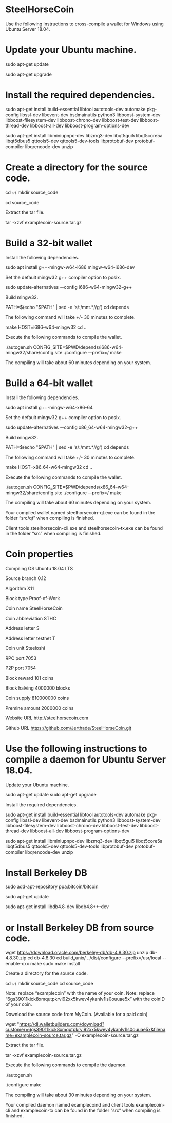 # SteelHorseCoin

Use the following instructions to cross-compile a wallet for Windows using Ubuntu Server 18.04.

# Update your Ubuntu machine.

sudo apt-get update 

sudo apt-get upgrade

# Install the required dependencies.

sudo apt-get install build-essential libtool autotools-dev automake pkg-config libssl-dev libevent-dev bsdmainutils python3 libboost-system-dev libboost-filesystem-dev libboost-chrono-dev libboost-test-dev libboost-thread-dev libboost-all-dev libboost-program-options-dev 

sudo apt-get install libminiupnpc-dev libzmq3-dev libqt5gui5 libqt5core5a libqt5dbus5 qttools5-dev qttools5-dev-tools libprotobuf-dev protobuf-compiler libqrencode-dev unzip

# Create a directory for the source code.

cd ~/ mkdir source_code

cd source_code

Extract the tar file.

tar -xzvf examplecoin-source.tar.gz

# Build a 32-bit wallet

Install the following dependencies.

sudo apt install g++-mingw-w64-i686 mingw-w64-i686-dev

Set the default mingw32 g++ compiler option to posix.

sudo update-alternatives --config i686-w64-mingw32-g++

Build mingw32.

PATH=$(echo "$PATH" | sed -e 's/:/mnt.*//g') cd depends

The following command will take +/- 30 minutes to complete.

make HOST=i686-w64-mingw32 cd ..

Execute the following commands to compile the wallet.

./autogen.sh CONFIG_SITE=$PWD/depends/i686-w64-mingw32/share/config.site ./configure --prefix=/ make

The compiling will take about 60 minutes depending on your system.

# Build a 64-bit wallet

Install the following dependencies.

sudo apt install g++-mingw-w64-x86-64

Set the default mingw32 g++ compiler option to posix.

sudo update-alternatives --config x86_64-w64-mingw32-g++

Build mingw32.

PATH=$(echo "$PATH" | sed -e 's/:/mnt.*//g') cd depends

The following command will take +/- 30 minutes to complete.

make HOST=x86_64-w64-mingw32 cd ..

Execute the following commands to compile the wallet.

./autogen.sh CONFIG_SITE=$PWD/depends/x86_64-w64-mingw32/share/config.site ./configure --prefix=/ make

The compiling will take about 60 minutes depending on your system.

Your compiled wallet named steelhorsecoin-qt.exe can be found in the folder “src/qt” when compiling is finished.

Client tools steelhorsecoin-cli.exe and steelhorsecoin-tx.exe can be found in the folder “src” when compiling is finished.

# Coin properties

Compiling OS	Ubuntu 18.04 LTS

Source branch	0.12

Algorithm	X11

Block type	Proof-of-Work

Coin name	SteelHorseCoin

Coin abbreviation	STHC

Address letter	S

Address letter testnet	T

Coin unit	Steeloshi

RPC port	7053

P2P port	7054

Block reward	101 coins

Block halving	4000000 blocks

Coin supply	810000000 coins

Premine amount	2000000 coins

Website URL	http://steelhorsecoin.com

Github URL	https://github.com/Jerthade/SteelHorseCoin.git

# Use the following instructions to compile a daemon for Ubuntu Server 18.04.

Update your Ubuntu machine.

sudo apt-get update sudo apt-get upgrade

Install the required dependencies.

sudo apt-get install build-essential libtool autotools-dev automake pkg-config libssl-dev libevent-dev bsdmainutils python3 libboost-system-dev libboost-filesystem-dev libboost-chrono-dev libboost-test-dev libboost-thread-dev libboost-all-dev libboost-program-options-dev 

sudo apt-get install libminiupnpc-dev libzmq3-dev libqt5gui5 libqt5core5a libqt5dbus5 qttools5-dev qttools5-dev-tools libprotobuf-dev protobuf-compiler libqrencode-dev unzip

# Install Berkeley DB

sudo add-apt-repository ppa:bitcoin/bitcoin 

sudo apt-get update 

sudo apt-get install libdb4.8-dev libdb4.8++-dev

# or Install Berkeley DB from source code.

wget https://download.oracle.com/berkeley-db/db-4.8.30.zip unzip db-4.8.30.zip cd db-4.8.30 cd build_unix/ ../dist/configure --prefix=/usr/local --enable-cxx make sudo make install

Create a directory for the source code.

cd ~/ mkdir source_code cd source_code

Note: replace “examplecoin” with the name of your coin. Note: replace “6gs39011kick8xmqutpkrvi92xx5kwev4ykanlv1ls0ouuae5x” with the coinID of your coin.

Download the source code from MyCoin. (Available for a paid coin)

wget "https://dl.walletbuilders.com/download?customer=6gs39011kick8xmqutpkrvi92xx5kwev4ykanlv1ls0ouuae5x&filename=examplecoin-source.tar.gz" -O examplecoin-source.tar.gz

Extract the tar file.

tar -xzvf examplecoin-source.tar.gz

Execute the following commands to compile the daemon.

./autogen.sh 

./configure make

The compiling will take about 30 minutes depending on your system.

Your compiled daemon named examplecoind and client tools examplecoin-cli and examplecoin-tx can be found in the folder “src” when compiling is finished.
